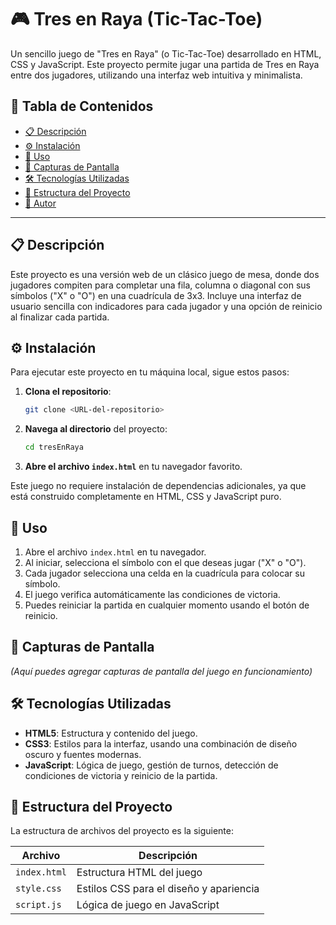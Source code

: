 # 🎮 Tres en Raya (Tic-Tac-Toe)

Un sencillo juego de "Tres en Raya" (o Tic-Tac-Toe) desarrollado en HTML, CSS y JavaScript. Este proyecto permite jugar una partida de Tres en Raya entre dos jugadores, utilizando una interfaz web intuitiva y minimalista.

## 📑 Tabla de Contenidos
- [📋 Descripción](#descripción)
- [⚙️ Instalación](#instalación)
- [🚀 Uso](#uso)
- [📸 Capturas de Pantalla](#capturas-de-pantalla)
- [🛠️ Tecnologías Utilizadas](#tecnologías-utilizadas)
- [📂 Estructura del Proyecto](#estructura-del-proyecto)
- [👤 Autor](#autor)

---

## 📋 Descripción
Este proyecto es una versión web de un clásico juego de mesa, donde dos jugadores compiten para completar una fila, columna o diagonal con sus símbolos ("X" o "O") en una cuadrícula de 3x3. Incluye una interfaz de usuario sencilla con indicadores para cada jugador y una opción de reinicio al finalizar cada partida.

## ⚙️ Instalación
Para ejecutar este proyecto en tu máquina local, sigue estos pasos:

1. **Clona el repositorio**:
    ```bash
    git clone <URL-del-repositorio>
    ```
2. **Navega al directorio** del proyecto:
    ```bash
    cd tresEnRaya
    ```
3. **Abre el archivo `index.html`** en tu navegador favorito.

Este juego no requiere instalación de dependencias adicionales, ya que está construido completamente en HTML, CSS y JavaScript puro.

## 🚀 Uso
1. Abre el archivo `index.html` en tu navegador.
2. Al iniciar, selecciona el símbolo con el que deseas jugar ("X" o "O").
3. Cada jugador selecciona una celda en la cuadrícula para colocar su símbolo.
4. El juego verifica automáticamente las condiciones de victoria.
5. Puedes reiniciar la partida en cualquier momento usando el botón de reinicio.

## 📸 Capturas de Pantalla
*(Aquí puedes agregar capturas de pantalla del juego en funcionamiento)*

## 🛠️ Tecnologías Utilizadas
- **HTML5**: Estructura y contenido del juego.
- **CSS3**: Estilos para la interfaz, usando una combinación de diseño oscuro y fuentes modernas.
- **JavaScript**: Lógica de juego, gestión de turnos, detección de condiciones de victoria y reinicio de la partida.

## 📂 Estructura del Proyecto
La estructura de archivos del proyecto es la siguiente:

| Archivo       | Descripción                               |
|---------------|-------------------------------------------|
| `index.html`  | Estructura HTML del juego                 |
| `style.css`   | Estilos CSS para el diseño y apariencia   |
| `script.js`   | Lógica de juego en JavaScript             |
